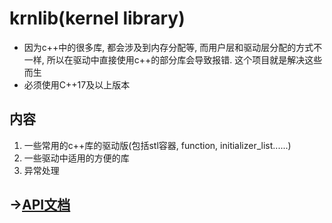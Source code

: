 # krnlib(kernel library)
- 因为c++中的很多库, 都会涉及到内存分配等, 而用户层和驱动层分配的方式不一样, 所以在驱动中直接使用c++的部分库会导致报错. 这个项目就是解决这些而生
- 必须使用C++17及以上版本
## 内容
1. 一些常用的c++库的驱动版(包括stl容器, function, initializer_list......)
2. 一些驱动中适用的方便的库
3. 异常处理
## ->[API文档](https://github.com/fuyouawa/krnlib/wiki/document)
